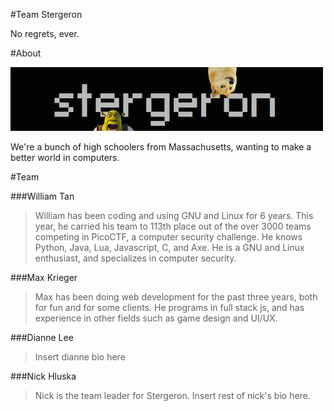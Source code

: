 #Team Stergeron

No regrets, ever.

#About

![Alt text](image.png)

We're a bunch of high schoolers from Massachusetts, wanting to make a better world in computers.

#Team

###William Tan
 > William has been coding and using GNU and Linux for 6 years. This year, he carried his team to 113th place out of the over 3000 teams competing in PicoCTF, a computer security challenge. He knows Python, Java, Lua, Javascript, C, and Axe. He is a GNU and Linux enthusiast, and specializes in computer security.

###Max Krieger

> Max has been doing web development for the past three years, both for fun and for some clients. He programs in full stack js, and has experience in other fields such as game design and UI/UX.

###Dianne Lee

> Insert dianne bio here

###Nick Hluska

> Nick is the team leader for Stergeron. Insert rest of nick's bio here.
